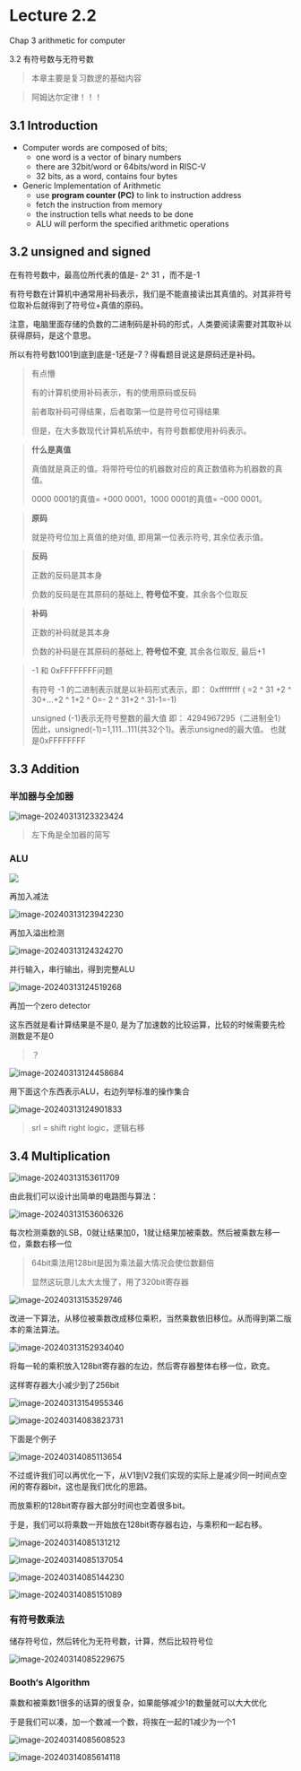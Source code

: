 # Lecture 2.2	

Chap 3	arithmetic for computer

3.2 有符号数与无符号数

> 本章主要是复习数逻的基础内容

> 阿姆达尔定律！！！

## 3.1 Introduction

- Computer words are composed of bits;
  - one word is a vector of binary numbers
  - there are 32bit/word or 64bits/word in RISC-V
  - 32 bits, as a word, contains four bytes
- Generic Implementation of Arithmetic
  - use **program counter (PC)** to link to instruction address
  - fetch the instruction from memory
  - the instruction tells what needs to be done
  - ALU will perform the specified arithmetic operations

## 3.2 unsigned and signed

在有符号数中，最高位所代表的值是- 2^ 31 ，而不是-1

有符号数在计算机中通常用补码表示，我们是不能直接读出其真值的。对其非符号位取补后就得到了符号位+真值的原码。

注意，电脑里面存储的负数的二进制码是补码的形式，人类要阅读需要对其取补以获得原码，是这个意思。

所以有符号数1001到底到底是-1还是-7？得看题目说这是原码还是补码。

> 有点懵
>
> 有的计算机使用补码表示，有的使用原码或反码
>
> 前者取补码可得结果，后者取第一位是符号位可得结果
>
> 但是，在大多数现代计算机系统中，有符号数都使用补码表示。

> **什么是真值**
>
> 真值就是真正的值。将带符号位的机器数对应的真正数值称为机器数的真值。
>
> 0000 0001的真值= +000 0001，1000 0001的真值= –000 0001。

> **原码**
>
> 就是符号位加上真值的绝对值, 即用第一位表示符号, 其余位表示值。

> **反码**
>
> 正数的反码是其本身
>
> 负数的反码是在其原码的基础上, **符号位不变**，其余各个位取反

> **补码**
>
> 正数的补码就是其本身
>
> 负数的补码是在其原码的基础上, **符号位不变**, 其余各位取反, 最后+1

> -1 和 0xFFFFFFFF问题
>
> 有符号 -1 的二进制表示就是以补码形式表示，即： 0xffffffff ( =2 ^ 31 +2 ^ 30+…+2 ^ 1+2 ^ 0=- 2 ^ 31+2 ^ 31-1=-1)
>
> unsigned (-1)表示无符号整数的最大值 即： 4294967295（二进制全1）
> 因此，unsigned(-1)=1,111…111(共32个1)。表示unsigned的最大值。
> 也就是0xFFFFFFFF

## 3.3 Addition

### 半加器与全加器

![image-20240313123323424](https://raw.githubusercontent.com/RimLutienpeist/image-hosting/main/image-20240313123323424.png)

> 左下角是全加器的简写

### ALU

![](https://raw.githubusercontent.com/RimLutienpeist/image-hosting/main/image-20240313123432041.png)

再加入减法

![image-20240313123942230](https://raw.githubusercontent.com/RimLutienpeist/image-hosting/main/image-20240313123942230.png)

再加入溢出检测

![image-20240313124324270](https://raw.githubusercontent.com/RimLutienpeist/image-hosting/main/image-20240313124324270.png)

并行输入，串行输出，得到完整ALU

![image-20240313124519268](https://raw.githubusercontent.com/RimLutienpeist/image-hosting/main/image-20240313124519268.png)

再加一个zero detector

这东西就是看计算结果是不是0, 是为了加速数的比较运算，比较的时候需要先检测数是不是0

> ？

![image-20240313124458684](https://raw.githubusercontent.com/RimLutienpeist/image-hosting/main/image-20240313124458684.png)

用下面这个东西表示ALU，右边列举标准的操作集合

![image-20240313124901833](https://raw.githubusercontent.com/RimLutienpeist/image-hosting/main/image-20240313124901833.png)

> srl = shift right logic，逻辑右移

## 3.4 Multiplication

![image-20240313153611709](https://raw.githubusercontent.com/RimLutienpeist/image-hosting/main/image-20240313153611709.png)

由此我们可以设计出简单的电路图与算法：

![image-20240313153606326](https://raw.githubusercontent.com/RimLutienpeist/image-hosting/main/image-20240313153606326.png)

每次检测乘数的LSB，0就让结果加0，1就让结果加被乘数。然后被乘数左移一位，乘数右移一位

> 64bit乘法用128bit是因为乘法最大情况会使位数翻倍
>
> 显然这玩意儿太大太慢了，用了320bit寄存器

![image-20240313153529746](https://raw.githubusercontent.com/RimLutienpeist/image-hosting/main/image-20240313153529746.png)

改进一下算法，从移位被乘数改成移位乘积，当然乘数依旧移位。从而得到第二版本的乘法算法。

![image-20240313152934040](https://raw.githubusercontent.com/RimLutienpeist/image-hosting/main/image-20240313152934040.png)

将每一轮的乘积放入128bit寄存器的左边，然后寄存器整体右移一位，欧克。

这样寄存器大小减少到了256bit

![image-20240313154955346](https://raw.githubusercontent.com/RimLutienpeist/image-hosting/main/image-20240313154955346.png)

![image-20240314083823731](https://raw.githubusercontent.com/RimLutienpeist/image-hosting/main/image-20240314083823731.png)

下面是个例子

![image-20240314085113654](https://raw.githubusercontent.com/RimLutienpeist/image-hosting/main/image-20240314085113654.png)

不过或许我们可以再优化一下，从V1到V2我们实现的实际上是减少同一时间点空闲的寄存器bit，这也是我们优化的思路。

而放乘积的128bit寄存器大部分时间也空着很多bit。

于是，我们可以将乘数一开始放在128bit寄存器右边，与乘积和一起右移。

![image-20240314085131212](https://raw.githubusercontent.com/RimLutienpeist/image-hosting/main/image-20240314085131212.png)

![image-20240314085137054](https://raw.githubusercontent.com/RimLutienpeist/image-hosting/main/image-20240314085137054.png)

![image-20240314085144230](https://raw.githubusercontent.com/RimLutienpeist/image-hosting/main/image-20240314085144230.png)

![image-20240314085151089](https://raw.githubusercontent.com/RimLutienpeist/image-hosting/main/image-20240314085151089.png)

### 有符号数乘法

储存符号位，然后转化为无符号数，计算，然后比较符号位

![image-20240314085229675](https://raw.githubusercontent.com/RimLutienpeist/image-hosting/main/image-20240314085229675.png)

### Booth‘s Algorithm

乘数和被乘数1很多的话算的很复杂，如果能够减少1的数量就可以大大优化

于是我们可以凑，加一个数减一个数，将挨在一起的1减少为一个1

![image-20240314085608523](https://raw.githubusercontent.com/RimLutienpeist/image-hosting/main/image-20240314085608523.png)

![image-20240314085614118](https://raw.githubusercontent.com/RimLutienpeist/image-hosting/main/image-20240314085614118.png)
